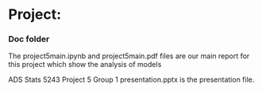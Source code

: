 # Project: 
### Doc folder


The project5main.ipynb and project5main.pdf files are our main report for this project which show the analysis of models

ADS Stats 5243 Project 5 Group 1 presentation.pptx is the presentation file. 
